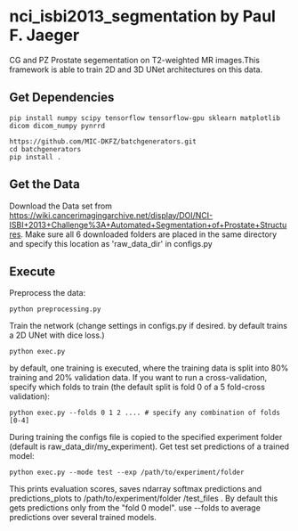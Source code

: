 # nci_isbi2013_segmentation by Paul F. Jaeger
CG and PZ Prostate segementation on T2-weighted MR images.This framework is able to train 2D and 3D UNet architectures on this data.


## Get Dependencies

```
pip install numpy scipy tensorflow tensorflow-gpu sklearn matplotlib dicom dicom_numpy pynrrd

https://github.com/MIC-DKFZ/batchgenerators.git
cd batchgenerators
pip install .
```


## Get the Data
Download the Data set from https://wiki.cancerimagingarchive.net/display/DOI/NCI-ISBI+2013+Challenge%3A+Automated+Segmentation+of+Prostate+Structures.
Make sure all 6 downloaded folders are placed in the same directory and specify this location as 'raw_data_dir' in configs.py

## Execute

Preprocess the data:

```
python preprocessing.py
```

Train the network (change settings in configs.py if desired. by default trains a 2D UNet with dice loss.)
```
python exec.py               
```
by default, one training is executed, where the training data is split into 80% training and 20% validation data. If you want to run a cross-validation, specify which folds to train (the default split is fold 0 of a 5 fold-cross validation):
```
python exec.py --folds 0 1 2 .... # specify any combination of folds [0-4]              
```
During training the configs file is copied to the specified experiment folder (default is raw_data_dir/my_experiment).
Get test set predictions of a trained model:
```
python exec.py --mode test --exp /path/to/experiment/folder 
```
This prints evaluation scores, saves ndarray softmax predictions and predictions_plots to /path/to/experiment/folder /test_files . By default this gets predictions only from the "fold 0 model". use --folds to average predictions over several trained models.
